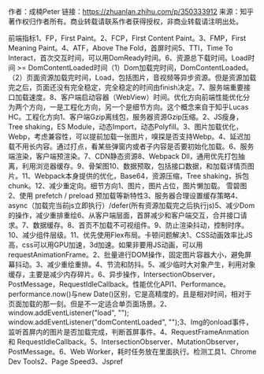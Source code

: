 作者：成楠Peter
链接：https://zhuanlan.zhihu.com/p/350333912
来源：知乎
著作权归作者所有。商业转载请联系作者获得授权，非商业转载请注明出处。

前端指标1、FP，First Paint。2、FCP，First Content Paint。3、FMP，First Meaning Paint。4、ATF，Above The Fold，首屏时间5、TTI，Time To Interact，首次交互时间，可以用DomReady时间。6、资源总下载时间。Load时间 >= DomContentLoaded时间（1）Dom加载完时间，DomContentLoaded。（2）页面资源加载完时间，Load，包括图片，音视频等异步资源。但是资源加载完之后，页面还没有完全稳定，完全稳定的时间由finish决定。7、服务端重要接口加载速度。8、客户端启动容器（WebView）时间。优化方向前端性能优化分为两个方向，一是工程化方向，另一个是细节方向。这个概念来自于知乎Lucas HC。工程化方向1、客户端Gzip离线包，服务器资源Gzip压缩。2、JS瘦身，Tree shaking，ES Module，动态Import，动态Polyfill。3、图片加载优化，Webp，考虑兼容性，可以提前加载一张图片，嗅探是否支持Webp。4、延迟加载不用长内容。通过打点，看某些弹窗内或者子内容是否要初始化加载。6、服务端渲染，客户端预渲染。7、CDN静态资源8、Webpack Dll，通用优先打包抽离，利用浏览器缓存。9、骨架图10、数据预取，包括接口数据，和加载详情页图片。11、Webpack本身提供的优化，Base64，资源压缩，Tree shaking，拆包chunk。12、减少重定向。细节方向1、图片，图片占位，图片懒加载。 雪碧图2、使用 prefetch / preload 预加载等新特性3、服务器合理设置缓存策略4、async（加载完当前js立即执行）/defer(所有资源加载完之后执行js)5、减少Dom的操作，减少重排重绘6、从客户端层面，首屏减少和客户端交互，合并接口请求。7、数据缓存。8、首页不加载不可视组件。9、防止渲染抖动，控制时序。10、减少组件层级。11、优先使用Flex布局。卡顿问题解决1、CSS动画效率比JS高，css可以用GPU加速，3d加速。如果非要用JS动画，可以用requestAnimationFrame。2、批量进行DOM操作，固定图片容器大小，避免屏幕抖动。3、减少重绘重排。4、节流和防抖。5、减少临时大对象产生，利用对象缓存，主要是减少内存碎片。6、异步操作，IntersectionObserver，PostMessage，RequestIdleCallback。性能优化API1、Performance。performance.now()与new Date()区别，它是高精度的，且是相对时间，相对于页面加载的那一刻。但是不一定适合单页面场景。2、window.addEventListener("load", ""); window.addEventListener("domContentLoaded", "");3、Img的onload事件，监听首屏内的图片是否加载完成，判断首屏事件。4、RequestFrameAnmation 和 RequestIdleCallback。5、IntersectionObserver、MutationObserver，PostMessage。6、Web Worker，耗时任务放在里面执行。检测工具1、Chrome Dev Tools2、Page Speed3、Jspref